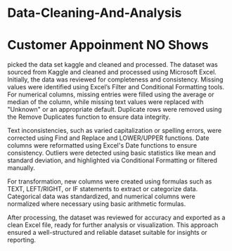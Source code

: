 # Data-Cleaning-And-Analysis
# Customer Appoinment NO Shows
picked the data set kaggle and cleaned and processed.
The dataset was sourced from Kaggle and cleaned and processed using Microsoft Excel. Initially, the data was reviewed for completeness and consistency. Missing values were identified using Excel’s Filter and Conditional Formatting tools. For numerical columns, missing entries were filled using the average or median of the column, while missing text values were replaced with "Unknown" or an appropriate default. Duplicate rows were removed using the Remove Duplicates function to ensure data integrity.

Text inconsistencies, such as varied capitalization or spelling errors, were corrected using Find and Replace and LOWER/UPPER functions. Date columns were reformatted using Excel's Date functions to ensure consistency. Outliers were detected using basic statistics like mean and standard deviation, and highlighted via Conditional Formatting or filtered manually.

For transformation, new columns were created using formulas such as TEXT, LEFT/RIGHT, or IF statements to extract or categorize data. Categorical data was standardized, and numerical columns were normalized where necessary using basic arithmetic formulas.

After processing, the dataset was reviewed for accuracy and exported as a clean Excel file, ready for further analysis or visualization. This approach ensured a well-structured and reliable dataset suitable for insights or reporting.
